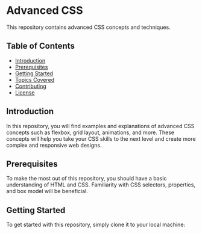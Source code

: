# Advanced CSS

This repository contains advanced CSS concepts and techniques.

## Table of Contents

- [Introduction](#introduction)
- [Prerequisites](#prerequisites)
- [Getting Started](#getting-started)
- [Topics Covered](#topics-covered)
- [Contributing](#contributing)
- [License](#license)

## Introduction

In this repository, you will find examples and explanations of advanced CSS concepts such as flexbox, grid layout, animations, and more. These concepts will help you take your CSS skills to the next level and create more complex and responsive web designs.

## Prerequisites

To make the most out of this repository, you should have a basic understanding of HTML and CSS. Familiarity with CSS selectors, properties, and box model will be beneficial.

## Getting Started

To get started with this repository, simply clone it to your local machine:
